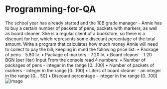 # Programming-for-QA
The school year has already started and the 10B grade manager - Annie has to buy a certain number of packets of pens, packets with markers, as well as board cleaner. She is a regular client of a bookstore, so there is a discount for her, which represents some discount percentage of the total amount.  Write a program that calculates how much money Annie will need to collect to pay the bill, keeping in mind the following price list: 
•	Package of pens - 5.80 lv. 
•	Package of markers - 7.20 lv. 
•	Board cleaner - 1.20 BGN (per liter)
Input
From the console read 4 numbers:
•	Number of packages of pens - integer in the range [0...100]
•	Number of packets of markers - integer in the range [0...100]
•	Liters of board cleaner - an integer in the range [0... 50]
•	Discount percentage - integer in the range [0...100]
![image](https://github.com/VladislavHristov/Programming-for-QA/assets/136968279/dbc4fb2b-34ee-45c6-aa91-b0e74092dc3b)


